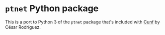 # `ptnet` Python package

This is a port to Python 3 of the `ptnet` package that's included with [Cunf](https://github.com/cesaro/cunf) by César Rodríguez.
